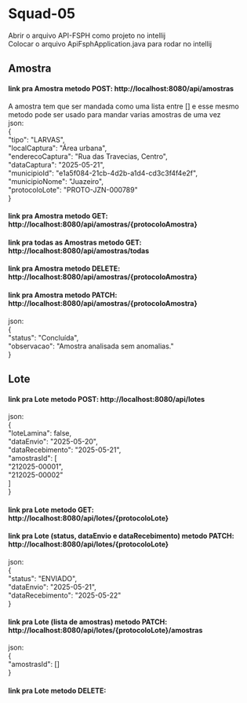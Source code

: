 # Squad-05
Abrir o arquivo API-FSPH como projeto no intellij  
Colocar o arquivo ApiFsphApplication.java para rodar no intellij

## Amostra

#### link pra Amostra metodo POST: http://localhost:8080/api/amostras
A amostra tem que ser mandada como uma lista entre [] e esse mesmo metodo pode ser usado para mandar varias amostras de uma vez  
json:  
{  
        "tipo": "LARVAS",  
        "localCaptura": "Área urbana",  
        "enderecoCaptura": "Rua das Travecias, Centro",  
        "dataCaptura": "2025-05-21",  
        "municipioId": "e1a5f084-21cb-4d2b-a1d4-cd3c3f4f4e2f",  
        "municipioNome": "Juazeiro",  
        "protocoloLote": "PROTO-JZN-000789"  
}  
#### link pra Amostra metodo GET: http://localhost:8080/api/amostras/{protocoloAmostra}

#### link pra todas as Amostras metodo GET: http://localhost:8080/api/amostras/todas

#### link pra Amostra metodo DELETE: http://localhost:8080/api/amostras/{protocoloAmostra}

#### link pra Amostra metodo PATCH: http://localhost:8080/api/amostras/{protocoloAmostra}
json:  
{  
  "status": "Concluída",  
  "observacao": "Amostra analisada sem anomalias."  
}  

## Lote

#### link pra Lote metodo POST: http://localhost:8080/api/lotes
json:  
{  
  "loteLamina": false,  
  "dataEnvio": "2025-05-20",  
  "dataRecebimento": "2025-05-21",  
  "amostrasId": [  
    "212025-00001",  
    "212025-00002"  
  ]  
}  

#### link pra Lote metodo GET: http://localhost:8080/api/lotes/{protocoloLote}

#### link pra Lote (status, dataEnvio e dataRecebimento) metodo PATCH: http://localhost:8080/api/lotes/{protocoloLote}
json:  
{  
  "status": "ENVIADO",  
  "dataEnvio": "2025-05-21",  
  "dataRecebimento": "2025-05-22"  
}  

#### link pra Lote (lista de amostras) metodo PATCH: http://localhost:8080/api/lotes/{protocoloLote}/amostras
json:  
{  
  "amostrasId": []  
}  

#### link pra Lote metodo DELETE:

